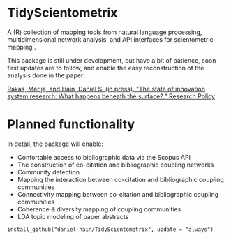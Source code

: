 # TidyScientometrix
A (R) collection of mapping tools from natural language processing, multidimensional network analysis, and API interfaces for scientometric mapping .

This package is still under development, but have a bit of patience, soon first updates are to follow, and enable the easy reconstruction of the analysis done in the paper:

[Rakas, Marija, and Hain, Daniel S. (in press). "The state of innovation system research: What happens beneath the surface?." Research Policy](https://www.sciencedirect.com/science/article/pii/S0048733319301027)

# Planned functionality
In detail, the package will enable:

* Confortable access to bibliographic data via the Scopus API
* The construction of co-citation and bibliographic coupling networks
* Community detection
* Mapping the interaction between co-citation and bibliographic coupling communities
* Connectivity mapping between co-citation and bibliographic coupling communities
* Coherence & diversity mapping of coupling communities
* LDA topic modeling of paper abstracts

```{r}
install_github("daniel-hain/TidyScientometrix", update = "always")
```

